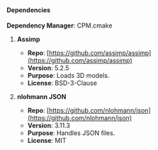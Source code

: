 #### **Dependencies**
**Dependency Manager**: CPM.cmake

1. **Assimp**  
   - **Repo**: [https://github.com/assimp/assimp](https://github.com/assimp/assimp)  
   - **Version**: 5.2.5  
   - **Purpose**: Loads 3D models.  
   - **License**: BSD-3-Clause  

2. **nlohmann JSON**  
   - **Repo**: [https://github.com/nlohmann/json](https://github.com/nlohmann/json)  
   - **Version**: 3.11.3  
   - **Purpose**: Handles JSON files.  
   - **License**: MIT  
